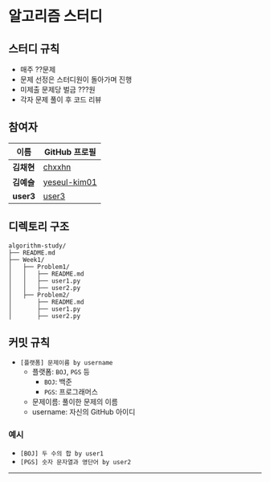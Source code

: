 # 알고리즘 스터디

## 스터디 규칙
  - 매주 ??문제
  - 문제 선정은 스터디원이 돌아가며 진행
  - 미제출 문제당 벌금 ???원
  - 각자 문제 풀이 후 코드 리뷰

## 참여자
| 이름      | GitHub 프로필                       
|-----------|---------------------------------------
| **김채현** | [chxxhn](https://github.com/chxxhn)     
| **김예슬** | [yeseul-kim01](https://github.com/yeseul-kim01)   
| **user3** | [user3](https://github.com/user3)    

 
## 디렉토리 구조
```
algorithm-study/
├── README.md
├── Week1/
│   ├── Problem1/
│   │   ├── README.md       
│   │   ├── user1.py 
│   │   ├── user2.py 
│   ├── Problem2/
│       ├── README.md
│       ├── user1.py
│       ├── user2.py
```

## 커밋 규칙
- `[플랫폼] 문제이름 by username`
  - 플랫폼: `BOJ`, `PGS` 등
    - `BOJ`: 백준 
    - `PGS`: 프로그래머스
  - 문제이름: 풀이한 문제의 이름
  - username: 자신의 GitHub 아이디

### 예시
- `[BOJ] 두 수의 합 by user1`
- `[PGS] 숫자 문자열과 영단어 by user2`

---


